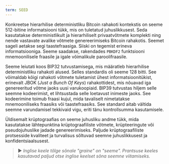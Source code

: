 ```yaml
---
term: SEED
---
```


Konkreetse hierarhilise deterministliku Bitcoin rahakoti kontekstis on seeme 512-bitine informatsiooni tükk, mis on tuletatud juhuslikkusest. Seda kasutatakse deterministlikult ja hierarhiliselt privaatvõtmete komplekti ning nende vastavate avalike võtmete genereerimiseks Bitcoin rahakotis. Seemet sageli aetakse segi taastefraasiga. Siiski on tegemist erineva informatsiooniga. Seeme saadakse, rakendades `PBKDF2` funktsiooni mnemoonilisele fraasile ja igale võimalikule paroolifraasile.

Seeme leiutati koos BIP32 tutvustamisega, mis määratleb hierarhilise deterministliku rahakoti alused. Selles standardis oli seeme 128 bitti. See võimaldab kõigi rahakoti võtmete tuletamist ühest informatsioonitükist, erinevalt JBOK (*Just a Bunch Of Keys*) rahakottidest, mis nõuavad iga genereeritud võtme jaoks uusi varukoopiaid. BIP39 tutvustas hiljem selle seemne kodeerimist, et lihtsustada selle loetavust inimeste jaoks. See kodeerimine toimub fraasi kujul, mida tavaliselt nimetatakse mnemooniliseks fraasiks või taastefraasiks. See standard aitab vältida seemne varundamisel tekkivaid vigu, eriti tänu kontrollsumma kasutamisele.

Üldisemalt krüptograafias on seeme juhusliku andme tükk, mida kasutatakse lähtepunktina krüptograafiliste võtmete, krüpteeringute või pseudojuhuslike jadade genereerimiseks. Paljude krüptograafiliste protsesside kvaliteet ja turvalisus sõltuvad seemne juhuslikkusest ja konfidentsiaalsusest.

> ► *Inglise keele tõlge sõnale "graine" on "seeme". Prantsuse keeles kasutavad paljud otse inglise keelset sõna seemne viitamiseks.*